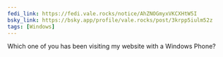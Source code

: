 ```yaml
---
fedi_link: https://fedi.vale.rocks/notice/AhZNOGmyxVKCXHtW5I
bsky_link: https://bsky.app/profile/vale.rocks/post/3krpp5iulm52z
tags: [Windows]
---
```


Which one of you has been visiting my website with a Windows Phone?
